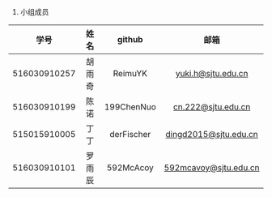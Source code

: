 1. 小组成员  

| 学号 | 姓名 | github | 邮箱 |  
|:-:|:-:|:-:|:-:| 
| 516030910257 | 胡雨奇 | ReimuYK |  yuki.h@sjtu.edu.cn |  
| 516030910199 | 陈诺 | 199ChenNuo | cn.222@sjtu.edu.cn |
| 515015910005 | 丁丁 | derFischer | dingd2015@sjtu.edu.cn |
| 516030910101 | 罗雨辰 | 592McAcoy | 592mcavoy@sjtu.edu.cn |  